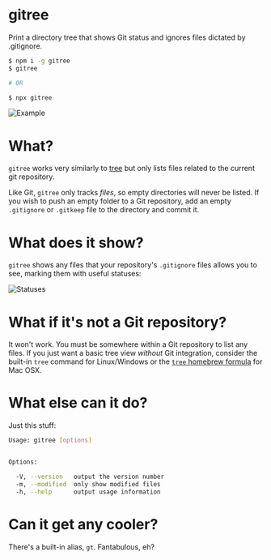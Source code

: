 # gitree

Print a directory tree that shows Git status and ignores files dictated by .gitignore.

``` sh
$ npm i -g gitree
$ gitree

# OR

$ npx gitree
```

![Example](https://user-images.githubusercontent.com/1736957/29526963-3e3c8178-868f-11e7-875f-a15364a49cf9.png)

# What?

`gitree` works very similarly to [tree](https://linux.die.net/man/1/tree) but only lists files related to the current git repository.

Like Git, `gitree` only tracks _files_, so empty directories will never be listed. If you wish to push an empty folder to a Git repository, add an empty `.gitignore` or `.gitkeep` file to the directory and commit it.

# What does it show?

`gitree` shows any files that your repository's `.gitignore` files allows you to see, marking them with useful statuses:

![Statuses](https://user-images.githubusercontent.com/1736957/29529312-12082cbc-8697-11e7-9d3e-a11f9bbb0d12.png)

# What if it's not a Git repository?

It won't work. You must be somewhere within a Git repository to list any files. If you just want a basic tree view _without_ Git integration, consider the built-in `tree` command for Linux/Windows or the [`tree` homebrew formula](http://brewformulas.org/Tree) for Mac OSX.

# What else can it do?

Just this stuff:

``` sh
Usage: gitree [options]


Options:

  -V, --version   output the version number
  -m, --modified  only show modified files
  -h, --help      output usage information
```

# Can it get any cooler?

There's a built-in alias, `gt`. Fantabulous, eh?

